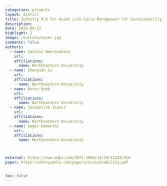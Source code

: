 ```yaml
---
categories: projects
layout: distill
title: Industry 4.0 for Asset Life Cycle Management for Sustainability - Keyword Co-occurrence Network Review and Analysis
description: 
date: 2022-09-27
highlight: 1
image: /sustain/cover.jpg
comments: false
authors:
  - name: Sachini Weerasekara
    url:
    affiliations:
      name: Northeastern University
  - name: Zhenyuan Lu
    url:
    affiliations:
      name: Northeastern University
  - name: Burcu Ozek
    url:
    affiliations:
      name: Northeastern University
  - name: Jacqueline Isaacs
    url:
    affiliations:
      name: Northeastern University
  - name: Sagar Kamarthi
    url:
    affiliations:
      name: Northeastern University



external: https://www.mdpi.com/2071-1050/14/19/12233/htm
paper: https://zhenyuanlu.com/papers/sustainability.pdf


toc: false
---
```

